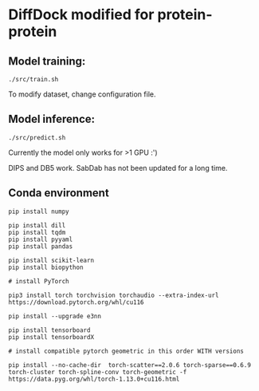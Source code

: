 # DiffDock modified for protein-protein

## Model training:

```
./src/train.sh
```

To modify dataset, change configuration file.


## Model inference:

```
./src/predict.sh
```

Currently the model only works for >1 GPU :')

DIPS and DB5 work. SabDab has not been updated for a long time.

## Conda environment

```
pip install numpy

pip install dill
pip install tqdm
pip install pyyaml
pip install pandas

pip install scikit-learn
pip install biopython

# install PyTorch

pip3 install torch torchvision torchaudio --extra-index-url https://download.pytorch.org/whl/cu116

pip install --upgrade e3nn

pip install tensorboard
pip install tensorboardX

# install compatible pytorch geometric in this order WITH versions

pip install --no-cache-dir  torch-scatter==2.0.6 torch-sparse==0.6.9 torch-cluster torch-spline-conv torch-geometric -f https://data.pyg.org/whl/torch-1.13.0+cu116.html

```
